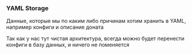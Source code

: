 ### YAML Storage

Данные, которые мы по каким либо причинам хотим хранить в YAML, например конфиги и описание доната

Так как у нас тут чистая архитектура, всегда можно будет перенести конфиги в базу данных, и ничего не поменяется
